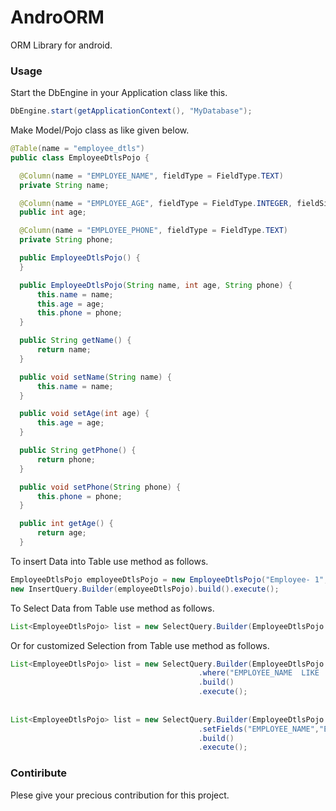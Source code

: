 # AndroORM
ORM Library for android.


### Usage

  Start the DbEngine in your Application class like this.<br>
  ```java
  DbEngine.start(getApplicationContext(), "MyDatabase");
  ```
  
  Make Model/Pojo class as like given below.<br>
  
  ```java
@Table(name = "employee_dtls")
public class EmployeeDtlsPojo {

    @Column(name = "EMPLOYEE_NAME", fieldType = FieldType.TEXT)
    private String name;

    @Column(name = "EMPLOYEE_AGE", fieldType = FieldType.INTEGER, fieldSize = 2)
    public int age;

    @Column(name = "EMPLOYEE_PHONE", fieldType = FieldType.TEXT)
    private String phone;

    public EmployeeDtlsPojo() {
    }

    public EmployeeDtlsPojo(String name, int age, String phone) {
        this.name = name;
        this.age = age;
        this.phone = phone;
    }

    public String getName() {
        return name;
    }

    public void setName(String name) {
        this.name = name;
    }

    public void setAge(int age) {
        this.age = age;
    }

    public String getPhone() {
        return phone;
    }

    public void setPhone(String phone) {
        this.phone = phone;
    }

    public int getAge() {
        return age;
    }
  ```
  
  
  To insert Data into Table use method as follows.<br>
  ```java
  EmployeeDtlsPojo employeeDtlsPojo = new EmployeeDtlsPojo("Employee- 1", 25, "1234567890");
  new InsertQuery.Builder(employeeDtlsPojo).build().execute();
  ```
  
  
  To Select Data from Table use method as follows.<br>
  ```java
  List<EmployeeDtlsPojo> list = new SelectQuery.Builder(EmployeeDtlsPojo.class).build().execute();    
  ```
  
  
  Or for customized Selection from Table use method as follows.<br>
  ```java
  List<EmployeeDtlsPojo> list = new SelectQuery.Builder(EmployeeDtlsPojo.class)
                                            .where("EMPLOYEE_NAME  LIKE 'Employee%' ")
                                            .build()
                                            .execute();
                                            
                                            
List<EmployeeDtlsPojo> list = new SelectQuery.Builder(EmployeeDtlsPojo.class)
                                            .setFields("EMPLOYEE_NAME","EMPLOYEE_AGE")
                                            .build()
                                            .execute();                                            
  ```

### Contiribute
Plese give your precious contribution for this project.
